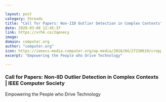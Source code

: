 ```yaml
---

layout: post
category: threads
title: "Call for Papers: Non-IID Outlier Detection in Complex Contexts"
date: 2020-03-08 12:45:37
link: https://vrhk.co/2qenecy
image: 
domain: computer.org
author: "computer.org"
icon: https://ieeecs-media.computer.org/wp-media/2018/04/27230619/cropped-cs-favicon-512x512-180x180.png
excerpt: "Empowering the People who Drive Technology"

---
```


### Call for Papers: Non-IID Outlier Detection in Complex Contexts | IEEE Computer Society

Empowering the People who Drive Technology